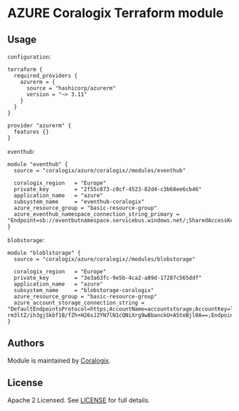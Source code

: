 # AZURE Coralogix Terraform module

## Usage

`configuration`: 

```hcl
terraform {
  required_providers {
    azurerm = {
      source = "hashicorp/azurerm"
      version = "~> 3.11"
    }
  }
}

provider "azurerm" {
  features {}
}
```

`eventhub`:

```hcl
module "eventhub" {
  source = "coralogix/azure/coralogix//modules/eventhub"

  coralogix_region   = "Europe"
  private_key        = "2f55c873-c0cf-4523-82d4-c3b68ee6cb46"
  application_name   = "azure"
  subsystem_name     = "eventhub-coralogix"
  azure_resource_group = "basic-resource-group"
  azure_eventhub_namespace_connection_string_primary = "Endpoint=sb://eventbutnamespace.servicebus.windows.net/;SharedAccessKeyName=readonly;SharedAccessKey=YBtHnn3X8jGQ+GNjCFGE7CYVHBy0JgLsfTDKYsKL8TI="
}
```

`blobstorage`:

```hcl
module "bloblstorage" {
  source = "coralogix/azure/coralogix//modules/blobstorage"

  coralogix_region   = "Europe"
  private_key        = "3e3a63fc-9e5b-4ca2-a89d-17287c565ddf"
  application_name   = "azure"
  subsystem_name     = "blobstorage-coralogix"
  azure_resource_group = "basic-resource-group"
  azure_account_storage_connection_string = "DefaultEndpointsProtocol=https;AccountName=accountstorage;AccountKey=lFlEx8EsrgiTcZPL5PnRRXRD-rm3ltZ/ih3gjSkbf1B/fZh+H26sJ2YN7lN1cQNiXrg9wBbanckU+ASteBjl0A==;EndpointSuffix=core.windows.net"
}
```
## Authors

Module is maintained by [Coralogix](https://github.com/coralogix).

## License

Apache 2 Licensed. See [LICENSE](https://github.com/coralogix/terraform-coralogix-aws/tree/master/LICENSE) for full details.